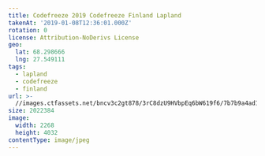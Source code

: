 ```yaml
---
title: Codefreeze 2019 Codefreeze Finland Lapland
takenAt: '2019-01-08T12:36:01.000Z'
rotation: 0
license: Attribution-NoDerivs License
geo:
  lat: 68.298666
  lng: 27.549111
tags:
  - lapland
  - codefreeze
  - finland
url: >-
  //images.ctfassets.net/bncv3c2gt878/3rC8dzU9HVbpEq6bW619f6/7b7b9a4ad113a6d8102a6e85830b4840/codefreeze-2019-codefreeze-finland-lapland_31796858587_o
size: 2022384
image:
  width: 2268
  height: 4032
contentType: image/jpeg
---
```


